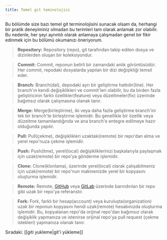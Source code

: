 ```yaml
---
title: Temel git teminolojisi
---
```


Bu bölümde size bazı temel git terminolojisini sunacak olsam da, herhangi bir pratik deneyiminiz olmadan bu terimleri tam olarak anlamak zor olabilir. Bu nedenle, her şeyi ayrıntılı olarak anlamaya çalışmadan genel bir fikir edinmek için bu bölümü okumanızı öneriyorum.

> **Repository:** Repository (repo), git tarafından takip edilen dosya ve dizinlerden oluşan bir koleksiyondur.

> **Commit:** Commit, reponun belirli bir zamandaki anlık görüntüsüdür. Her commit, repodaki dosyalarda yapılan bir dizi değişikliği temsil eder.

> **Branch:** Branch(dal), depodaki ayrı bir geliştirme hattıdır(line). Her branch'ın kendi değişiklikleri ve commit'leri olabilir, bu da birden fazla geliştiricinin farklı özellikler(feature) veya düzeltmeler(fix) üzerinde bağımsız olarak çalışmasına olanak tanır.

> **Merge:** Merge(birleştirme), iki veya daha fazla geliştirme branch'ini tek bir branch'te birleştirme işlemidir. Bu genellikle bir özellik veya düzeltme tamamlandığında ve ana branch'e entegre edilmeye hazır olduğunda yapılır.

> **Pull:** Pull(çekme), değişiklikleri uzaktaki(remote) bir repo'dan alma ve yerel repo'nuza çekme işlemidir.

> **Push:** Push(itme), yerel(local) değişikliklerinizi başkalarıyla paylaşmak için uzak(remote) bir repo'ya gönderme işlemidir.

> **Clone:** Clone(klonlama), üzerinde yerel(local) olarak çalışabilmeniz için uzak(remote) bir repo'nun makinenizde yerel bir kopyasını oluşturma işlemidir.

> **Remote:** Remote, [GitHub](http://github.com/) veya [GitLab](https://gitlab.com/) üzerinde barındırılan bir repo gibi uzak bir repo'ya referanstır.

> **Fork:** Fork, farklı bir hesap(account) veya kuruluşta(organization) uzak bir reponun kopyasını hendi uzak(remote) hesabınızda oluşturma işlemidir. Bu, kopyalanan repo'da orijinal repo'dan bağımsız olarak değişiklik yapmanıza ve istenirse orijinal repo'ya pull request (çekme istekleri) yapmanıza olanak tanır.

Sıradaki: [[giti yukleme|git'i yükleme]]

